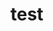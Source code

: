 # test
<!DOCTYPE html>
<html lang="en">
<head>
	<meta charset="UTF-8">
	<meta name="viewport" content="width=divece-width, initial-scale=1.0">
	<title>nine</title>
	<style type="text/css">
	.grim{
		
		background-color: yellow;
		width:30%;
		margin:0.3em;
		height: 0;
		border-radius: 20%;
		padding-bottom: 25%;
		float: left;
	}

	</style>
</head>
<body>
	<div style="display: block">
		<div class="grim"></div><div class="grim"></div><div class="grim"></div>
		<div class="grim"></div><div class="grim"></div><div class="grim"></div>
		<div class="grim"></div><div class="grim"></div><div class="grim"></div>
	</div>
</body>
</html>
